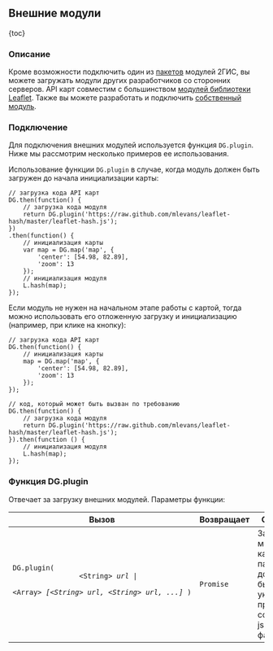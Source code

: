 ## Внешние модули

{toc}

### Описание

Кроме возможности подключить один из [пакетов](/doc/maps/2.0/manual/loading#loading-pkg) модулей 2ГИС, вы можете загружать модули других разработчиков со сторонних серверов. API карт совместим с большинством <a target="_blank" href="http://leafletjs.com/plugins.html">модулей библиотеки Leaflet</a>. Также вы можете разработать и подключить <a href="https://github.com/2gis/maps-api-2.0/blob/master/CONTRIBUTING.md#%D0%9A%D0%B0%D0%BA-%D1%80%D0%B0%D0%B7%D1%80%D0%B0%D0%B1%D0%BE%D1%82%D0%B0%D1%82%D1%8C-%D1%81%D0%BE%D0%B1%D1%81%D1%82%D0%B2%D0%B5%D0%BD%D0%BD%D1%8B%D0%B9-%D0%BC%D0%BE%D0%B4%D1%83%D0%BB%D1%8C" target="_blank">собственный модуль</a>.

### Подключение

Для подключения внешних модулей используется функция `DG.plugin`. Ниже мы рассмотрим несколько примеров ее использования.

Использование функции `DG.plugin` в случае, когда модуль должен быть загружен до начала инициализации карты:

    // загрузка кода API карт
    DG.then(function() {
        // загрузка кода модуля
        return DG.plugin('https://raw.github.com/mlevans/leaflet-hash/master/leaflet-hash.js');
    })
    .then(function() {
        // инициализация карты
        var map = DG.map('map', {
            'center': [54.98, 82.89],
            'zoom': 13
        });
        // инициализация модуля
        L.hash(map);
    });

Если модуль не нужен на начальном этапе работы с картой, тогда можно использовать его отложенную загрузку и инициализацию (например, при клике на кнопку):

    // загрузка кода API карт
    DG.then(function() {
        // инициализация карты
        map = DG.map('map', {
            'center': [54.98, 82.89],
            'zoom': 13
        });
    });

    // код, который может быть вызван по требованию
    DG.then(function() {
        // загрузка кода модуля
        return DG.plugin('https://raw.github.com/mlevans/leaflet-hash/master/leaflet-hash.js');
    }).then(function () {
        // инициализация модуля
        L.hash(map);
    });

### Функция DG.plugin

Отвечает за загрузку внешних модулей. Параметры функции:

<table>
    <thead>
        <tr>
            <th>Вызов</th>
            <th>Возвращает</th>
            <th>Описание</th>
        </tr>
    </thead>
    <tbody>
        <tr>
            <td><code>DG.plugin</b>(
                <nobr>&lt;String&gt; <i>url</i>&nbsp;|&nbsp;</nobr>
                <nobr>&lt;Array&gt; <i>[&lt;String&gt; url, &lt;String&gt; url, ...]</i></nobr>&nbsp;)
            </code></td>
            <td><code>Promise</code></td>
            <td>Загружает модули. В качестве параметров должны быть указкны прямые ссылки на js и css файлы.</td>
        </tr>
    </tbody>
</table>